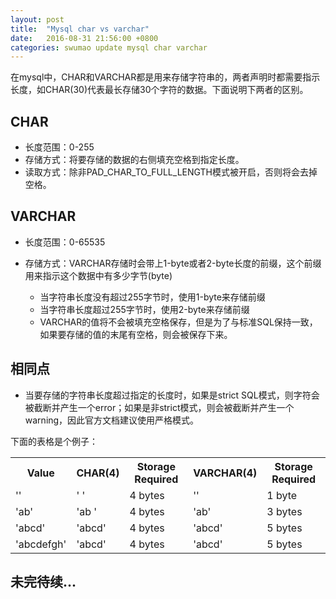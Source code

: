```yaml
---
layout: post
title:  "Mysql char vs varchar"
date:   2016-08-31 21:56:00 +0800
categories: swumao update mysql char varchar
---
```


在mysql中，CHAR和VARCHAR都是用来存储字符串的，两者声明时都需要指示长度，如CHAR(30)代表最长存储30个字符的数据。下面说明下两者的区别。

## CHAR

- 长度范围：0-255
- 存储方式：将要存储的数据的右侧填充空格到指定长度。
- 读取方式：除非PAD_CHAR_TO_FULL_LENGTH模式被开启，否则将会去掉空格。

## VARCHAR

- 长度范围：0-65535
- 存储方式：VARCHAR存储时会带上1-byte或者2-byte长度的前缀，这个前缀用来指示这个数据中有多少字节(byte)

	- 当字符串长度没有超过255字节时，使用1-byte来存储前缀
	- 当字符串长度超过255字节时，使用2-byte来存储前缀
	- VARCHAR的值将不会被填充空格保存，但是为了与标准SQL保持一致，如果要存储的值的末尾有空格，则会被保存下来。

## 相同点

- 当要存储的字符串长度超过指定的长度时，如果是strict SQL模式，则字符会被截断并产生一个error；如果是非strict模式，则会被截断并产生一个warning，因此官方文档建议使用严格模式。

下面的表格是个例子：
<table>
	<tr>
		<th>Value</th>
		<th>CHAR(4)</th>
		<th>Storage Required</th>
		<th>VARCHAR(4)</th>
		<th>Storage Required</th>
	</tr>
	<tr>
		<td>''</td>
		<td>'    '</td>
		<td>4 bytes</td>
		<td>''</td>
		<td>1 byte</td>
	</tr>
		<tr>
		<td>'ab'</td>
		<td>'ab  '</td>
		<td>4 bytes</td>
		<td>'ab'</td>
		<td>3 bytes</td>
	</tr>
		<tr>
		<td>'abcd'</td>
		<td>'abcd'</td>
		<td>4 bytes</td>
		<td>'abcd'</td>
		<td>5 bytes</td>
	</tr>
		<tr>
		<td>'abcdefgh'</td>
		<td>'abcd'</td>
		<td>4 bytes</td>
		<td>'abcd'</td>
		<td>5 bytes</td>
	</tr>
</table>

## 未完待续...